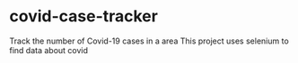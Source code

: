 # covid-case-tracker
Track the number of Covid-19 cases in a area
This project uses selenium to find data about covid
